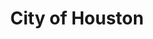 ---
schema: default
title: City of Houston
description: ''
logo: 'https://raw.githubusercontent.com/fogarty-ben/jkan/gh-pages/resources/houston_seal.png'
---